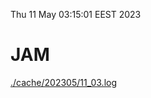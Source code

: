 Thu 11 May 03:15:01 EEST 2023
# JAM
<a href='./cache/202305/11_03.log'>./cache/202305/11_03.log</a>
